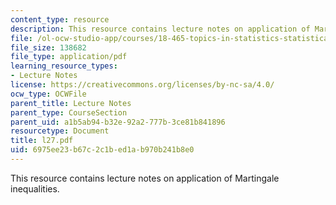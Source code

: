 ```yaml
---
content_type: resource
description: This resource contains lecture notes on application of Martingale inequalities.
file: /ol-ocw-studio-app/courses/18-465-topics-in-statistics-statistical-learning-theory-spring-2007/6975ee23b67c2c1bed1ab970b241b8e0_l27.pdf
file_size: 138682
file_type: application/pdf
learning_resource_types:
- Lecture Notes
license: https://creativecommons.org/licenses/by-nc-sa/4.0/
ocw_type: OCWFile
parent_title: Lecture Notes
parent_type: CourseSection
parent_uid: a1b5ab94-b32e-92a2-777b-3ce81b841896
resourcetype: Document
title: l27.pdf
uid: 6975ee23-b67c-2c1b-ed1a-b970b241b8e0
---
```

This resource contains lecture notes on application of Martingale inequalities.